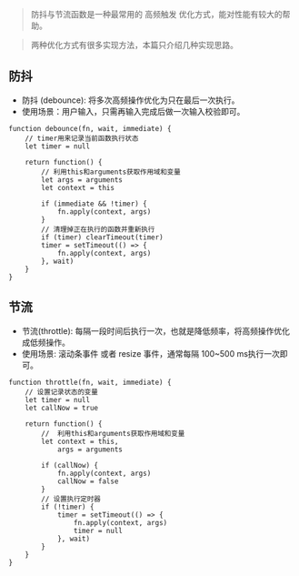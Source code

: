 > 防抖与节流函数是一种最常用的 高频触发 优化方式，能对性能有较大的帮助。

> 两种优化方式有很多实现方法，本篇只介绍几种实现思路。

## 防抖

* 防抖 (debounce): 将多次高频操作优化为只在最后一次执行。
* 使用场景：用户输入，只需再输入完成后做一次输入校验即可。

```
function debounce(fn, wait, immediate) {
	// timer用来记录当前函数执行状态
    let timer = null

    return function() {
    	// 利用this和arguments获取作用域和变量
        let args = arguments
        let context = this

        if (immediate && !timer) {
            fn.apply(context, args)
        }
		// 清理掉正在执行的函数并重新执行
        if (timer) clearTimeout(timer)
        timer = setTimeout(() => {
            fn.apply(context, args)
        }, wait)
    }
}
```

## 节流
* 节流(throttle): 每隔一段时间后执行一次，也就是降低频率，将高频操作优化成低频操作。
* 使用场景: 滚动条事件 或者 resize 事件，通常每隔 100~500 ms执行一次即可。

```
function throttle(fn, wait, immediate) {
	// 设置记录状态的变量
    let timer = null
    let callNow = true
    
    return function() {
    	// 	利用this和arguments获取作用域和变量
        let context = this,
            args = arguments

        if (callNow) {
            fn.apply(context, args)
            callNow = false
        }
		// 设置执行定时器
        if (!timer) {
            timer = setTimeout(() => {
                fn.apply(context, args)
                timer = null
            }, wait)
        }
    }
}
```
